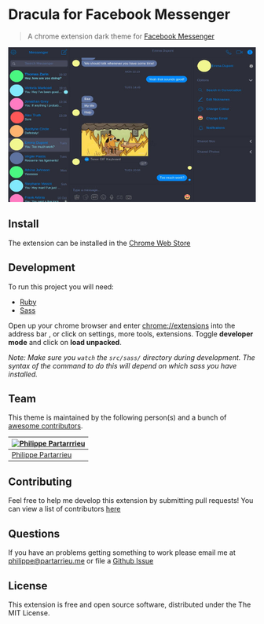 # Dracula for Facebook Messenger
> A chrome extension dark theme for [Facebook Messenger](https://www.messenger.com/)

![](https://github.com/ppartarr/dracula-messenger/blob/master/src/img/screenshot.jpg)

## Install
The extension can be installed in the [Chrome Web Store](https://chrome.google.com/webstore/detail/dracula-theme-for-messeng/ijphgphffpboghbejdbjjoddacphjafh)

## Development
To run this project you will need:
* [Ruby](https://www.ruby-lang.org/en/downloads/)
* [Sass](http://sass-lang.com/)

Open up your chrome browser and enter [chrome://extensions](chrome://extensions) into the address bar , or click on settings, more tools, extensions.
Toggle **developer mode** and click on **load unpacked**.

*Note: Make sure you `watch` the `src/sass/` directory during development. The syntax of the command to do this will depend on which sass you have installed.*

## Team
This theme is maintained by the following person(s) and a bunch of [awesome contributors](https://github.com/dracula/template/graphs/contributors).

[![Philippe Partarrrieu](https://avatars0.githubusercontent.com/u/16687219?v=3&s=70)](https://github.com/mikebarkmin) |
---|
[Philippe Partarrieu](https://github.com/ppartarr) |

## Contributing
Feel free to help me develop this extension by submitting pull requests! You can view a list of contributors [here](https://github.com/ppartarr/dracula-messenger/graphs/contributors)

## Questions
If you have an problems getting something to work please email me at <philippe@partarrieu.me> or file a [Github Issue](https://github.com/ppartarr/dracula-messenger/issues)

## License

This extension is free and open source software, distributed under the The MIT License.

